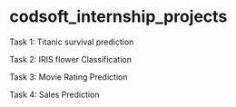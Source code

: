 # codsoft_internship_projects
Task 1: Titanic survival prediction

Task 2: IRIS flower Classification

Task 3: Movie Rating Prediction 

Task 4: Sales Prediction

